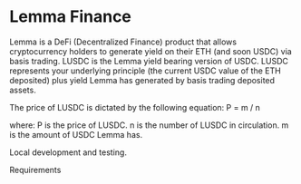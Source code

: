 # Lemma Finance

Lemma is a DeFi (Decentralized Finance) product that allows cryptocurrency holders to generate yield on their ETH (and soon USDC) via basis trading.
LUSDC is the Lemma yield bearing version of USDC.
LUSDC represents your underlying principle (the current USDC value of the ETH deposited) plus yield Lemma has generated by basis trading deposited assets.

The price of LUSDC is dictated by the following equation: P = m / n

where:
 P is the price of LUSDC.
 n is the number of LUSDC in circulation.
 m is the amount of USDC Lemma has.

Local development and testing.

Requirements
